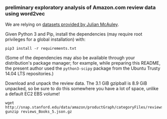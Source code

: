 ### preliminary exploratory analysis of Amazon.com review data using word2vec

We are relying on [datasets provided by Julian McAuley](http://jmcauley.ucsd.edu/data/amazon/).

Given Python 3 and Pip, install the dependencies (may require root privileges for a global installation) with:

```
pip3 install -r requirements.txt
```

(Some of the dependencies may also be available through your distribution's package manager; for example, while preparing this README, the present author used the `python3-scipy` package from the Ubuntu Trusty 14.04 LTS repositories.)

Download and unpack the review data. The 3.1 GiB gzipball is 8.9 GiB unpacked, so be sure to do this somewhere you have a lot of space, unlike a default EC2 EBS volume!

```
wget http://snap.stanford.edu/data/amazon/productGraph/categoryFiles/reviews_Books_5.json.gz
gunzip reviews_Books_5.json.gz
```
